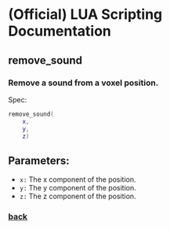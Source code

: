
# (Official) LUA Scripting Documentation

## remove_sound

### Remove a sound from a voxel position.

Spec:
```lua
remove_sound(
	x,
	y,
	z)
```
## Parameters:
- `x:` The x component of the position.
- `y:` The y component of the position.
- `z:` The z component of the position.

### [back](../sound)
